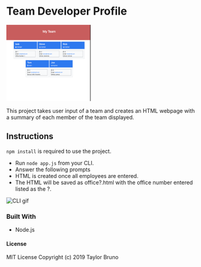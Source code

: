 # Team Developer Profile

<img src="./images/screenshot.png" height="200px" alt="intended outcome">


This project takes user input of a team and creates an HTML webpage with a summary of each member of the team displayed.

## Instructions
`npm install` is required to use the project.
* Run `node app.js` from your CLI.
* Answer the following prompts
* HTML is created once all employees are entered.
* The HTML will be saved as office?.html with the office number entered listed as the ?.
<img src="./images/gif.gif" height="200px" alt="CLI gif">

### Built With
* Node.js

#### License
MIT License Copyright (c) 2019 Taylor Bruno
